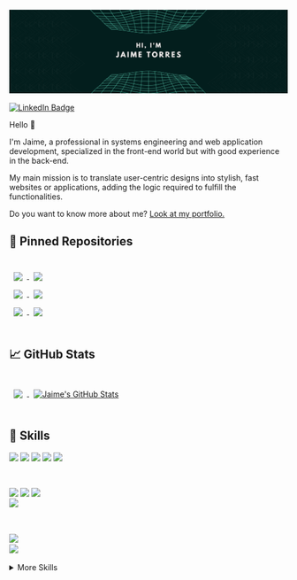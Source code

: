 [![GitHub Banner](./assets/GitHubHeader.png)](https://jaime00.github.io/personalPortfolio)

[![LinkedIn Badge](https://img.shields.io/badge/LinkedIn-Profile-informational?style=flat&logo=linkedin&logoColor=white&color=0D76A8)](https://www.linkedin.com/in/jaime-torres-890113118)

Hello 👋

I'm Jaime, a professional in systems engineering and web application development, specialized in the front-end world but with good experience in the back-end.

My main mission is to translate user-centric designs into stylish, fast websites or applications, adding the logic required to fulfill the functionalities.

Do you want to know more about me? [Look at my portfolio.](https://jaime00.github.io/personalPortfolio/)
<br>

## 📌 Pinned Repositories

<br>

<a href="https://github.com/jaime00/google-clone">
  <img align="center" style="margin:0.5rem" src="https://github-readme-stats.vercel.app/api/pin/?username=jaime00&repo=google-clone&title_color=ffffff&text_color=c9cacc&icon_color=4AB197&bg_color=1A2B34" />
</a>
<a href="https://github.com/jaime00/personalPortfolio">
  <img align="center" style="margin:0.5rem" src="https://github-readme-stats.vercel.app/api/pin/?username=jaime00&repo=personalPortfolio&title_color=ffffff&text_color=c9cacc&icon_color=4AB197&bg_color=1A2B34" />
</a>

<br>

<a href="https://github.com/jaime00/marvel-api">
  <img align="center" style="margin:0.5rem" src="https://github-readme-stats.vercel.app/api/pin/?username=jaime00&repo=marvel-api&title_color=ffffff&text_color=c9cacc&icon_color=4AB197&bg_color=1A2B34" />
</a>
<a href="https://github.com/jaime00/find-the-treasure">
  <img align="center" style="margin:0.5rem" src="https://github-readme-stats.vercel.app/api/pin/?username=jaime00&repo=find-the-treasure&title_color=ffffff&text_color=c9cacc&icon_color=4AB197&bg_color=1A2B34" />
</a>

<br>

<a href="https://github.com/jaime00/app-movies-omdb">
  <img align="center" style="margin:0.5rem" src="https://github-readme-stats.vercel.app/api/pin/?username=jaime00&repo=app-movies-omdb&title_color=ffffff&text_color=c9cacc&icon_color=4AB197&bg_color=1A2B34" />
</a>

<a href="https://github.com/jaime00/platzi-badges">
  <img align="center" style="margin:0.5rem" src="https://github-readme-stats.vercel.app/api/pin/?username=jaime00&repo=platzi-badges&title_color=ffffff&text_color=c9cacc&icon_color=4AB197&bg_color=1A2B34" />
</a>

<br>
<br>

## &#x1f4c8; GitHub Stats

<br>

<a href="https://github.com/jaime00">
  <img align="center" style="margin:0.5rem" src="https://github-readme-stats.vercel.app/api/top-langs/?username=jaime00&hide=html,css&title_color=ffffff&text_color=c9cacc&icon_color=4AB197&bg_color=1A2B34" />
</a>

<a href="https://github.com/jaime00">
  <img align="center" style="margin:0.5rem" src="https://github-readme-stats.vercel.app/api?username=jaime00&show_icons=true&line_height=27&count_private=true&title_color=ffffff&text_color=c9cacc&icon_color=4AB097&bg_color=1A2B34" alt="Jaime's GitHub Stats" />
</a>

<br>
<br>

## 💼 Skills
![](https://img.shields.io/badge/Code-HTML-informational?style=flat&logo=html5&logoColor=white&color=4AB197) 
![](https://img.shields.io/badge/Style-CSS-informational?style=flat&logo=css3&logoColor=white&color=4AB197) 
![](https://img.shields.io/badge/Code-Javascript-informational?style=flat&logo=javascript&logoColor=white&color=4AB197) 
![](https://img.shields.io/badge/Code-PHP-informational?style=flat&logo=php&logoColor=white&color=4AB197) 
![](https://img.shields.io/badge/Code-TypeScript-informational?style=flat&logo=TypeScript&logoColor=white&color=4AB197) 

<br>

![](https://img.shields.io/badge/Code-React-informational?style=flat&logo=react&logoColor=white&color=4AB197) 
![](https://img.shields.io/badge/Code-Redux-informational?style=flat&logo=Redux&logoColor=white&color=4AB197) 
![](https://img.shields.io/badge/Style-Tailwind_CSS-informational?style=flat&logo=Tailwind-CSS&logoColor=white&color=4AB197)  
![](https://img.shields.io/badge/Style-Bootstrap-informational?style=flat&logo=bootstrap&logoColor=white&color=4AB197)  

<br>

![](https://img.shields.io/badge/Database-MySQL-informational?style=flat&logo=mysql&logoColor=white&color=4AB197)  
![](https://img.shields.io/badge/Database-PgSQL-informational?style=flat&logo=postgresql&logoColor=white&color=4AB197)  

<details>
<summary>More Skills</summary>

##### Others:

![](https://img.shields.io/badge/Tools-NPM-informational?style=flat&logo=npm&logoColor=white&color=4AB197) 
![](https://img.shields.io/badge/Tools-Postman-informational?style=flat&logo=Postman&logoColor=white&color=4AB197) 
![](https://img.shields.io/badge/Tools-GitHub-informational?style=flat&logo=GitHub&logoColor=white&color=4AB197) 
![](https://img.shields.io/badge/Tools-GitLab-informational?style=flat&logo=GitLab&logoColor=white&color=4AB197) 
![](https://img.shields.io/badge/Tools-Bitbucket-informational?style=flat&logo=Bitbucket&logoColor=white&color=4AB197) 
![](https://img.shields.io/badge/Tools-Jira-informational?style=flat&logo=Jira-Software&logoColor=white&color=4AB197)
![](https://img.shields.io/badge/Tools-VsCode-informational?style=flat&logo=visualstudiocode&logoColor=white&color=4AB197)
![](https://img.shields.io/badge/Tools-Amazon_S3-informational?style=flat&logo=amazonaws&logoColor=white&color=4AB197)

</details>

<br>
